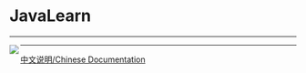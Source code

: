 # JavaLearn

----

<img src="https://i.loli.net/2021/05/10/ekDavCf9KxPN8Ri.png" align='left'>



----

[中文说明/Chinese Documentation](https://github.com/fStardust/JavaLearn/blob/main/README_CN.md)


